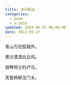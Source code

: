 ```yaml
---
title: 凉州新词
categories:
  - poem
  - a-2010
updated: 2024-09-02 00:00:00
date: 2013-09-27
---
```


青山万仞孤城外，

黄沙漠漠白云间。

胡琴将士的卢马，

羌笛杨柳玉门关。
